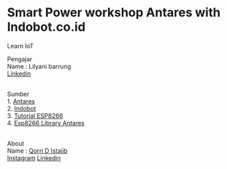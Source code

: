 # Smart Power workshop Antares with Indobot.co.id
Learn IoT

Pengajar
<br>Name : Lilyani barrung
<br><a href="https://id.linkedin.com/in/lilyani-barrung-194760170">Linkedin</a>

<br>Sumber 
<br>1. <a href="https://antares.id/">Antares</a>
<br>2. <a href="https://indobot.co.id/">Indobot</a>
<br>3. <a href="https://antares.id/id/esp-library-example.html">Tutorial ESP8266</a>
<br>4. <a href="https://github.com/antaresdocumentation/antares-esp8266-http/archive/master.zip">Esp8266 Library Antares</a>

<br>About
<br>Name : <a href="https://qorri-di.com/">Qorri D Istajib
<br><a href="https://www.instagram.com/qorri_di/">Instagram</a> 
<a href="https://id.linkedin.com/in/qorri-dwi-istajib-a75759b4">Linkedin</a>
